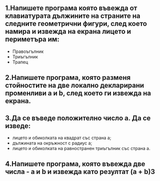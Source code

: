 ## 1.Напишете програма която въвежда от клавиатурата дължините на страните на следните геометрични фигури, след което намира и извежда на екрана лицето и периметъра им:
 - Правоъгълник
 - Триъгълник
 - Трапец
## 2.Напишете програма, която разменя стойностите на две локално декларирани променливи a и b, след което ги извежда на екрана.
## 3.Да се въведе положително число а. Да се изведе:
 - лицето и обиколката на квадрат със страна а;
 - дължината на окръжност с радиус а;
 - лицето и обиколката на равностранен триъгълник със страна а.
## 4.Напишете програма, която въвежда две числа - a и b и извежда като резултат (a + b)3
